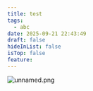 ```yaml
---
title: test
tags:
  - abc
date: 2025-09-21 22:43:49
draft: false
hideInList: false
isTop: false
feature:
---
```

![unnamed.png](https://img.raowenjie.xyz/obsidian/f59f7e47f9422c418afdaa573d5c2ea5)




